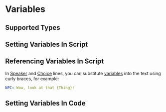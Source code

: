 # Variables


## Supported Types

## Setting Variables In Script

## Referencing Variables In Script

In [Speaker](SpeakerLines.md) and [Choice](ChoiceLines.md) lines, you can substitute
[variables](Variables.md) into the text using curly braces, for example:

```yaml
NPC: Wow, look at that {Thing}!
```


## Setting Variables In Code

